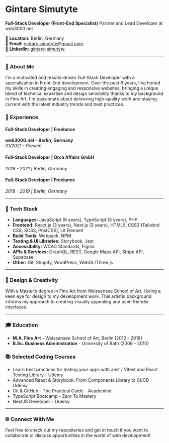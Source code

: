 # Gintare Simutyte

**Full-Stack Developer (Front-End Specialist)**
Partner and Lead Developer at web3000.net


📍 **Location:** Berlin, Germany  
📧 **Email:** gintare.simutyte@gmail.com  
🔗 **LinkedIn:** [gintare-simutyte](https://www.linkedin.com/in/gintare-simutyte/)  

---

### 👋 About Me

I'm a motivated and results-driven Full-Stack Developer with a specialization in Front-End development. Over the past 6 years, I've honed my skills in creating engaging and responsive websites, bringing a unique blend of technical expertise and design sensibility thanks to my background in Fine Art. I'm passionate about delivering high-quality work and staying current with the latest industry trends and best practices.

### 💼 Experience

#### **Full-Stack Developer | Freelance**
**web3000.net - Berlin, Germany**  
*01/2021 - Present*

#### **Full-Stack Developer | Orca Affairs GmbH**
*2019 - 2021 | Berlin, Germany*


#### **Full-Stack Developer | Freelance**
*2018 - 2019 | Berlin, Germany*

---

### 🚀 Tech Stack

- **Languages:** JavaScript (6 years), TypeScript (3 years), PHP
- **Frontend:** React.js (3 years), Next.js (3 years), HTML5, CSS3 (Tailwind CSS, SCSS, PostCSS), Lit Element
- **Build Tools:** Webpack, NPM
- **Testing & UI Libraries:** Storybook, Jest
- **Accessibility:** WCAG Standards, Figma
- **APIs & Services:** GraphQL, REST, Google Maps API, Stripe API, Supabase
- **Other:** Git, Shopify, WordPress, WebGL/Three.js

---

### 🎨 Design & Creativity

With a Master’s degree in Fine Art from Weissensee School of Art, I bring a keen eye for design to my development work. This artistic background informs my approach to creating visually appealing and user-friendly interfaces.

---

### 🎓 Education

- **M.A. Fine Art** - Weissensee School of Art, Berlin (2012 - 2018)
- **B.Sc. Business Administration** - University of Bath (2006 - 2010)

### 📚 Selected Coding Courses

- Learn best practices for testing your apps with Jest / Vitest and React Testing Library - Udemy
- Advanced React & Storybook: From Components Library to CI/CD - Udemy
- Git & GitHub - The Practical Guide - Academind
- TypeScript Bootcamp - Zero To Mastery
- NextJS Developer - Udemy

---

### 🌐 Connect With Me

Feel free to check out my repositories and get in touch if you want to collaborate or discuss opportunities in the world of web development!

